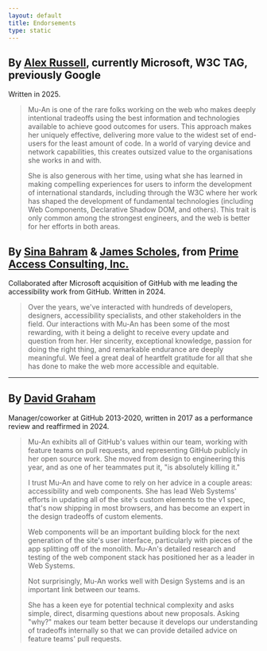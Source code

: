 ```yaml
---
layout: default
title: Endorsements
type: static
---
```


## By [Alex Russell](https://infrequently.org/), currently Microsoft, W3C TAG, previously Google
Written in 2025.

> Mu-An is one of the rare folks working on the web who makes deeply intentional tradeoffs using the best information and technologies available to achieve good outcomes for users. This approach makes her uniquely effective, delivering more value to the widest set of end-users for the least amount of code. In a world of varying device and network capabilities, this creates outsized value to the organisations she works in and with.
> 
> She is also generous with her time, using what she has learned in making compelling experiences for users to inform the development of international standards, including through the W3C where her work has shaped the development of fundamental technologies (including Web Components, Declarative Shadow DOM, and others). This trait is only common among the strongest engineers, and the web is better for her efforts in both areas.

## By [Sina Bahram](http://www.sinabahram.com) & [James Scholes](https://bsky.app/profile/jscholes.bsky.social), from [Prime Access Consulting, Inc.](https://www.pac.bz/)
Collaborated after Microsoft acquisition of GitHub with me leading the accessibility work from GitHub. Written in 2024.

> Over the years, we've interacted with hundreds of developers, designers, accessibility specialists, and other stakeholders in the field. Our interactions with Mu-An has been some of the most rewarding, with it being a delight to receive every update and question from her. Her sincerity, exceptional knowledge, passion for doing the right thing, and remarkable endurance are deeply meaningful. We feel a great deal of heartfelt gratitude for all that she has done to make the web more accessible and equitable.

---

## By [David Graham](https://github.com/dgraham)
Manager/coworker at GitHub 2013-2020, written in 2017 as a performance review and reaffirmed in 2024.

> Mu-An exhibits all of GitHub's values within our team, working with feature teams on pull requests, and representing GitHub publicly in her open source work. She moved from design to engineering this year, and as one of her teammates put it, "is absolutely killing it."
> 
> I trust Mu-An and have come to rely on her advice in a couple areas: accessibility and web components. She has lead Web Systems' efforts in updating all of the site's custom elements to the v1 spec, that's now shipping in most browsers, and has become an expert in the design tradeoffs of custom elements.
> 
> Web components will be an important building block for the next generation of the site's user interface, particularly with pieces of the app splitting off of the monolith. Mu-An's detailed research and testing of the web component stack has positioned her as a leader in Web Systems.
> 
> Not surprisingly, Mu-An works well with Design Systems and is an important link between our teams.
> 
> She has a keen eye for potential technical complexity and asks simple, direct, disarming questions about new proposals. Asking "why?" makes our team better because it develops our understanding of tradeoffs internally so that we can provide detailed advice on feature teams' pull requests.
